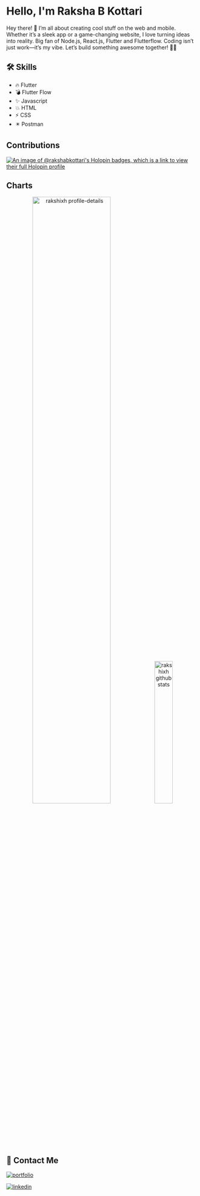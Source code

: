 # Hello, I'm Raksha B Kottari

Hey there! 👋 I’m all about creating cool stuff on the web and mobile. Whether it’s a sleek app or a game-changing website, I love turning ideas into reality. Big fan of Node.js, React.js, Flutter and Flutterflow. Coding isn’t just work—it’s my vibe. Let’s build something awesome together! 🚀✨

## 🛠 Skills
- :fire: Flutter
- :bomb: Flutter Flow
- :sparkles: Javascript
- :boom: HTML
- :zap: CSS
- :eight_pointed_black_star: Postman

## Contributions

[![An image of @rakshabkottari's Holopin badges, which is a link to view their full Holopin profile](https://holopin.me/rakshabkottari)](https://holopin.io/@rakshabkottari)

## Charts
<p align="center">
  
  <img src="https://github-profile-summary-cards.vercel.app/api/cards/profile-details?username=RakshaBKottari&theme=tokyonight&hide_border=true" width="64%" alt="rakshixh profile-details"/>
  
  <img src="http://github-profile-summary-cards.vercel.app/api/cards/stats?username=RakshaBKottari&theme=tokyonight"  width="31%" alt="rakshixh github stats"/>
</p>

## 🔗 Contact Me 
[![portfolio](https://img.shields.io/badge/portfolio-F24236?style=for-the-badge&logo=ko-fi&logoColor=white)](https://rakshabkottari.me/)
  
[![linkedin](https://img.shields.io/badge/linkedin-0A66C2?style=for-the-badge&logo=linkedin&logoColor=white)](https://www.linkedin.com/in/rakshabkottari/)
